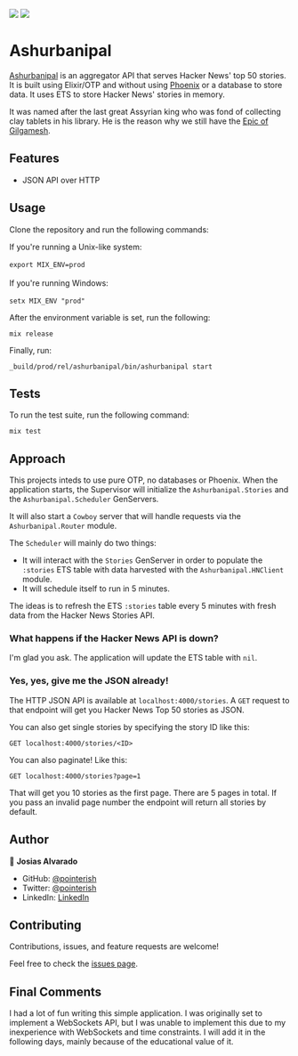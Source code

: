 ![](https://img.shields.io/badge/Elixir/OTP-purple)
![](https://img.shields.io/badge/Erlang-blue)
# Ashurbanipal

[Ashurbanipal](https://en.wikipedia.org/wiki/Ashurbanipal) is an aggregator API that serves Hacker News' top 50 stories. It is built using Elixir/OTP and without using [Phoenix](https://www.phoenixframework.org/) or a database to store data. It uses ETS to store Hacker News' stories in memory.

It was named after the last great Assyrian king who was fond of collecting clay tablets in his library. He is the reason why we still have the [Epic of Gilgamesh](https://en.wikipedia.org/wiki/Epic_of_Gilgamesh).

## Features

* JSON API over HTTP

## Usage

Clone the repository and run the following commands:

If you're running a Unix-like system:<br/><br/>
`export MIX_ENV=prod` 
<br/><br/>
If you're running Windows:<br/><br/>
`setx MIX_ENV "prod"`

After the environment variable is set, run the following:

`mix release`

Finally, run:

`_build/prod/rel/ashurbanipal/bin/ashurbanipal start`

## Tests

To run the test suite, run the following command:

`mix test`

## Approach

This projects inteds to use pure OTP, no databases or Phoenix. When the application starts, the Supervisor will initialize the `Ashurbanipal.Stories` and the `Ashurbanipal.Scheduler` GenServers.

It will also start a `Cowboy` server that will handle requests via the `Ashurbanipal.Router` module.

The `Scheduler` will mainly do two things: 

* It will interact with the `Stories` GenServer in order to populate the `:stories` ETS table with data harvested with the `Ashurbanipal.HNClient` module.
* It will schedule itself to run in 5 minutes.

The ideas is to refresh the ETS `:stories` table every 5 minutes with fresh data from the Hacker News Stories API.

### What happens if the Hacker News API is down?

I'm glad you ask. The application will update the ETS table with `nil`.

### Yes, yes, give me the JSON already!

The HTTP JSON API is available at `localhost:4000/stories`. A `GET` request to that endpoint will get you Hacker News Top 50 stories as JSON.

You can also get single stories by specifying the story ID like this:

`GET localhost:4000/stories/<ID>`

You can also paginate! Like this:

`GET localhost:4000/stories?page=1`

That will get you 10 stories as the first page. There are 5 pages in total. If you pass an invalid page number the endpoint will return all stories by default.

## Author

👤 **Josias Alvarado**

- GitHub: [@pointerish](https://github.com/pointerish)
- Twitter: [@pointerish](https://twitter.com/pointerish)
- LinkedIn: [LinkedIn](https://www.linkedin.com/in/josias-alvarado/)

## Contributing

Contributions, issues, and feature requests are welcome!

Feel free to check the [issues page](https://github.com/pointerish/ashurbanipal/issues).
## Final Comments

I had a lot of fun writing this simple application. I was originally set to implement a WebSockets API, but I was unable to implement this due to my inexperience with WebSockets and time constraints. I will add it in the following days, mainly because of the educational value of it.
